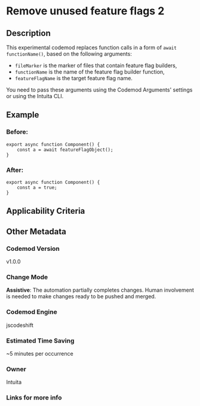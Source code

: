 # Remove unused feature flags 2

## Description

This experimental codemod replaces function calls in a form of `await functionName()`, based on the following arguments:

-   `fileMarker` is the marker of files that contain feature flag builders,
-   `functionName` is the name of the feature flag builder function,
-   `featureFlagName` is the target feature flag name.

You need to pass these arguments using the Codemod Arguments' settings or using the Intuita CLI.

## Example

### Before:

```tsx
export async function Component() {
	const a = await featureFlagObject();
}
```

### After:

```tsx
export async function Component() {
	const a = true;
}
```

## Applicability Criteria

## Other Metadata

### Codemod Version

v1.0.0

### Change Mode

**Assistive**: The automation partially completes changes. Human involvement is needed to make changes ready to be pushed and merged.

### **Codemod Engine**

jscodeshift

### Estimated Time Saving

~5 minutes per occurrence

### Owner

Intuita

### Links for more info
